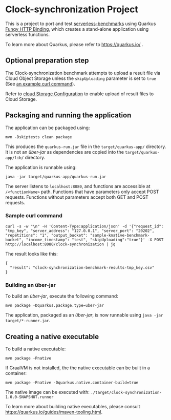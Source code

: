 # Clock-synchronization Project

This is a project to port and test [serverless-benchmarks](https://github.com/spcl/serverless-benchmarks) using Quarkus
[Funqy HTTP Binding](https://quarkus.io/guides/funqy-http), which creates a stand-alone application using serverless functions.

To learn more about Quarkus, please refer to https://quarkus.io/ .

## Optional preparation step

The Clock-synchronization benchmark attempts to upload a result file via Cloud Object Storage unless the `skipUploading` parameter is set to `true` (See [an example curl command](#sample-curl-command)). 

Refer to [cloud Storage Configuration](../UsingCloudObjectStorage.md) to enable upload of result files to Cloud Storage.

## Packaging and running the application

The application can be packaged using:
```shell script
mvn -Dskiptests clean package
```
This produces the `quarkus-run.jar` file in the `target/quarkus-app/` directory.
It is not an _über-jar_ as dependencies are copied into the `target/quarkus-app/lib/` directory.

The application is runnable using:
```shell script
java -jar target/quarkus-app/quarkus-run.jar
```

The server listens to `localhost:8080`, and functions are accessible at `/<functionName>` path. 
Functions that have parameters only accept POST requests. Functions without parameters accept both GET and POST requests.

### Sample curl command
```
curl -s -w "\n" -H 'Content-Type:application/json' -d '{"request_id": "tmp_key", "server_address": "127.0.0.1", "server_port": "20202", "repetitions": "1", "output_bucket": "sample-knative-benchmark-bucket", "income_timestamp": "test", "skipUploading":"true"}' -X POST http://localhost:8080/clock-synchronization | jq
```
The result looks like this:
```
{
  "result": "clock-synchronization-benchmark-results-tmp_key.csv"
}
```

### Building an über-jar
To build an _über-jar_, execute the following command:
```shell script
mvn package -Dquarkus.package.type=uber-jar
```

The application, packaged as an _über-jar_, is now runnable using `java -jar target/*-runner.jar`.

## Creating a native executable

To build a native executable: 
```shell script
mvn package -Pnative
```

If GraalVM is not installed, the the native executable can be built in a container: 
```shell script
mvn package -Pnative -Dquarkus.native.container-build=true
```

The native image can be executed with: `./target/clock-synchronization-1.0.0-SNAPSHOT.runner`

To learn more about building native executables, please consult https://quarkus.io/guides/maven-tooling.html.

